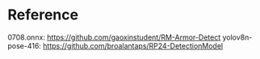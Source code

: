 # Reference

0708.onnx: https://github.com/gaoxinstudent/RM-Armor-Detect
yolov8n-pose-416: https://github.com/broalantaps/RP24-DetectionModel
